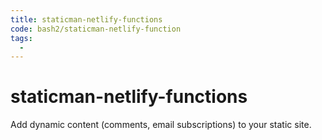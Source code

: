 ```yaml
---
title: staticman-netlify-functions
code: bash2/staticman-netlify-function
tags: 
  - 
---
```


# staticman-netlify-functions

Add dynamic content (comments, email subscriptions) to your static site.
